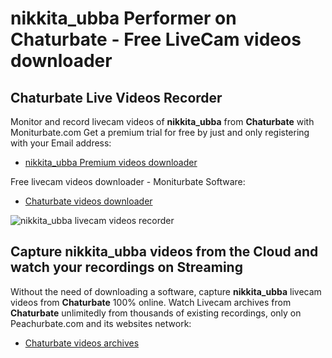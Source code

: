 # nikkita_ubba Performer on Chaturbate - Free LiveCam videos downloader

## Chaturbate Live Videos Recorder

Monitor and record livecam videos of **nikkita_ubba** from **Chaturbate** with Moniturbate.com
Get a premium trial for free by just and only registering with your Email address:
* [nikkita_ubba Premium videos downloader](https://moniturbate.com/request-demo-licence-key.html)

Free livecam videos downloader - Moniturbate Software:
* [Chaturbate videos downloader](https://moniturbate.com/moniturbate-download-software.html)

![nikkita_ubba livecam videos recorder](https://peachurnet.com/templates/moniturbate-software.png)


## Capture nikkita_ubba videos from the Cloud and watch your recordings on Streaming

Without the need of downloading a software, capture **nikkita_ubba** livecam videos from **Chaturbate** 100% online.
Watch Livecam archives from **Chaturbate** unlimitedly from thousands of existing recordings, only on Peachurbate.com and its websites network:
* [Chaturbate videos archives](https://peachurnet.com/)